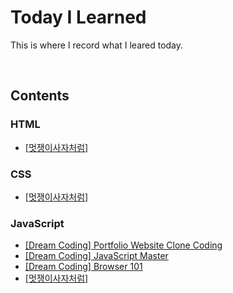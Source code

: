 # Today I Learned

This is where I record what I leared today.

</br>

## Contents

### HTML

- [[멋쟁이사자처럼]](https://github.com/bellnoona/TIL/tree/main/HTML/%EB%A9%8B%EC%9F%81%EC%9D%B4%EC%82%AC%EC%9E%90%EC%B2%98%EB%9F%BC)

### CSS

- [[멋쟁이사자처럼]](https://github.com/bellnoona/TIL/tree/main/CSS/%EB%A9%8B%EC%9F%81%EC%9D%B4%EC%82%AC%EC%9E%90%EC%B2%98%EB%9F%BC)

### JavaScript

- [[Dream Coding] Portfolio Website Clone Coding](https://github.com/bellnoona/TIL/tree/main/JavaScript/%5BDream%20Coding%5D%20Portfolio%20Website%20Clone%20Coding)
- [[Dream Coding] JavaScript Master](https://github.com/bellnoona/TIL/tree/main/JavaScript/%5BDream%20Coding%5D%20JavaScript%20Master)
- [[Dream Coding] Browser 101](https://github.com/bellnoona/TIL/tree/main/JavaScript/%5BDream%20Coding%5D%20Browser%20101)
- [[멋쟁이사자처럼]]()
